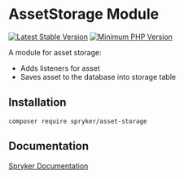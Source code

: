 # AssetStorage Module
[![Latest Stable Version](https://poser.pugx.org/spryker/asset-storage/v/stable.svg)](https://packagist.org/packages/spryker/asset-storage)
[![Minimum PHP Version](https://img.shields.io/badge/php-%3E%3D%208.2-8892BF.svg)](https://php.net/)

A module for asset storage:

* Adds listeners for asset
* Saves asset to the database into storage table

## Installation

```
composer require spryker/asset-storage
```

## Documentation

[Spryker Documentation](https://docs.spryker.com)
